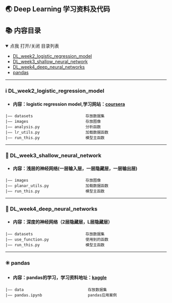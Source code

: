 

## 🌏 Deep Learning 学习资料及代码

## 📚 内容目录

<details open="open">
  <summary>点我 打开/关闭 目录列表</summary>

- [DL_week2_logistic_regression_model](#nav-1)
- [DL_week3_shallow_neural_network](#nav-2)
- [DL_week4_deep_neural_networks](#nav-3)
- [pandas](#nav-4)
</details>

----------------

### ℹ️ DL_week2_logistic_regression_model
- #### 内容：logistic regression model,学习网站：[coursera](https://www.coursera.org/learn/neural-networks-deep-learning/home/welcome)
```
|—— datasets                       存放数据集       
|—— images                         存放图像
|—— analysis.py                    分析函数
|—— lr_utils.py                    加载数据函数
|—— run_this.py                    模型主函数
```
<span id="nav-1"></span>

----------------

### 🔔 DL_week3_shallow_neural_network
- #### 内容：浅层的神经网络(一层输入层，一层隐藏层，一层输出层)
```    
|—— images                         存放图像
|—— planar_utils.py                加载数据函数
|—— run_this.py                    模型主函数
```
<span id="nav-2"></span>

----------------

### 🌅 DL_week4_deep_neural_networks
- #### 内容：深度的神经网络（2层隐藏层，L层隐藏层）

```
|—— datasets                       存放数据集   
|—— use_function.py                使用到的函数
|—— run_this.py                    模型主函数

```

<span id="nav-3"></span>

----------------


### ✳️ pandas

- #### 内容：pandas的学习，学习资料地址：[kaggle](https://www.kaggle.com/learn/pandas)
```
|—— data                            存放数据集  
|—— pandas.ipynb                    pandas应用案例

```
<span id="nav-4"></span>


